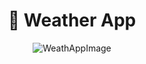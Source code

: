   <h1 align="center"> Weather App</h1>

<p align="center">
  <img src="https://github.com/Innoddu/Weather-React/assets/70001944/7d9f0135-0d3b-4bda-8f34-18001373a1ef" alt="WeathAppImage">


